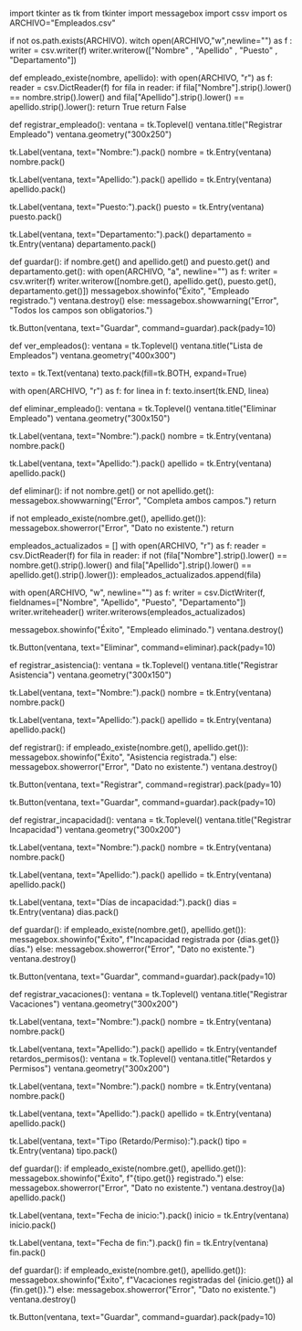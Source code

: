 import tkinter as tk
from tkinter import messagebox
import cssv
import os 
ARCHIVO="Empleados.csv"


if not os.path.exists(ARCHIVO).
witch open(ARCHIVO,"w",newline="") as f :
 writer =  csv.writer(f)
 writer.writerow(["Nombre" , "Apellido" , "Puesto" , "Departamento"])

 
 def empleado_existe(nombre, apellido):
    with open(ARCHIVO, "r") as f:
        reader = csv.DictReader(f)
        for fila in reader:
            if fila["Nombre"].strip().lower() == nombre.strip().lower() and fila["Apellido"].strip().lower() == apellido.strip().lower():
                return True
    return False

def registrar_empleado():
    ventana = tk.Toplevel()
    ventana.title("Registrar Empleado")
    ventana.geometry("300x250")

 tk.Label(ventana, text="Nombre:").pack()
    nombre = tk.Entry(ventana)
    nombre.pack() 
    
   tk.Label(ventana, text="Apellido:").pack()
    apellido = tk.Entry(ventana)
    apellido.pack()

   tk.Label(ventana, text="Puesto:").pack()
    puesto = tk.Entry(ventana)
    puesto.pack()
    
   tk.Label(ventana, text="Departamento:").pack()
    departamento = tk.Entry(ventana)
    departamento.pack()

   def guardar():
        if nombre.get() and apellido.get() and puesto.get() and departamento.get():
            with open(ARCHIVO, "a", newline="") as f:
                writer = csv.writer(f)
                writer.writerow([nombre.get(), apellido.get(), puesto.get(), departamento.get()])
            messagebox.showinfo("Éxito", "Empleado registrado.")
            ventana.destroy()
        else:
            messagebox.showwarning("Error", "Todos los campos son obligatorios.")

   tk.Button(ventana, text="Guardar", command=guardar).pack(pady=10)

   
def ver_empleados():
    ventana = tk.Toplevel()
    ventana.title("Lista de Empleados")
    ventana.geometry("400x300")

   texto = tk.Text(ventana)
    texto.pack(fill=tk.BOTH, expand=True)

   with open(ARCHIVO, "r") as f:
        for linea in f:
            texto.insert(tk.END, linea)

    
def eliminar_empleado():
    ventana = tk.Toplevel()
    ventana.title("Eliminar Empleado")
    ventana.geometry("300x150")

   tk.Label(ventana, text="Nombre:").pack()
    nombre = tk.Entry(ventana)
    nombre.pack()

   tk.Label(ventana, text="Apellido:").pack()
    apellido = tk.Entry(ventana)
    apellido.pack()   

   def eliminar():
        if not nombre.get() or not apellido.get():
            messagebox.showwarning("Error", "Completa ambos campos.")
            return

   if not empleado_existe(nombre.get(), apellido.get()):
            messagebox.showerror("Error", "Dato no existente.")
            return

   empleados_actualizados = []
        with open(ARCHIVO, "r") as f:
            reader = csv.DictReader(f)
            for fila in reader:
                if not (fila["Nombre"].strip().lower() == nombre.get().strip().lower() and 
                        fila["Apellido"].strip().lower() == apellido.get().strip().lower()):
                    empleados_actualizados.append(fila)

    
   with open(ARCHIVO, "w", newline="") as f:
            writer = csv.DictWriter(f, fieldnames=["Nombre", "Apellido", "Puesto", "Departamento"])
            writer.writeheader()
            writer.writerows(empleados_actualizados)

   messagebox.showinfo("Éxito", "Empleado eliminado.")
        ventana.destroy()

   tk.Button(ventana, text="Eliminar", command=eliminar).pack(pady=10)

   ef registrar_asistencia():
    ventana = tk.Toplevel()
    ventana.title("Registrar Asistencia")
    ventana.geometry("300x150")

   tk.Label(ventana, text="Nombre:").pack()
    nombre = tk.Entry(ventana)
    nombre.pack()

   tk.Label(ventana, text="Apellido:").pack()
    apellido = tk.Entry(ventana)
    apellido.pack()

   def registrar():
        if empleado_existe(nombre.get(), apellido.get()):
            messagebox.showinfo("Éxito", "Asistencia registrada.")
        else:
            messagebox.showerror("Error", "Dato no existente.")
        ventana.destroy()

   tk.Button(ventana, text="Registrar", command=registrar).pack(pady=10)


   tk.Button(ventana, text="Guardar", command=guardar).pack(pady=10)

def registrar_incapacidad():
    ventana = tk.Toplevel()
    ventana.title("Registrar Incapacidad")
    ventana.geometry("300x200")

   tk.Label(ventana, text="Nombre:").pack()
    nombre = tk.Entry(ventana)
    nombre.pack()

   tk.Label(ventana, text="Apellido:").pack()
    apellido = tk.Entry(ventana)
    apellido.pack()

   tk.Label(ventana, text="Días de incapacidad:").pack()
    dias = tk.Entry(ventana)
    dias.pack()

 def guardar():
        if empleado_existe(nombre.get(), apellido.get()):
            messagebox.showinfo("Éxito", f"Incapacidad registrada por {dias.get()} días.")
        else:
            messagebox.showerror("Error", "Dato no existente.")
        ventana.destroy()

   tk.Button(ventana, text="Guardar", command=guardar).pack(pady=10)

def registrar_vacaciones():
    ventana = tk.Toplevel()
    ventana.title("Registrar Vacaciones")
    ventana.geometry("300x200")

   tk.Label(ventana, text="Nombre:").pack()
    nombre = tk.Entry(ventana)
    nombre.pack()

   tk.Label(ventana, text="Apellido:").pack()
    apellido = tk.Entry(ventandef retardos_permisos():
    ventana = tk.Toplevel()
    ventana.title("Retardos y Permisos")
    ventana.geometry("300x200")

   tk.Label(ventana, text="Nombre:").pack()
    nombre = tk.Entry(ventana)
    nombre.pack()

   tk.Label(ventana, text="Apellido:").pack()
    apellido = tk.Entry(ventana)
    apellido.pack()

   tk.Label(ventana, text="Tipo (Retardo/Permiso):").pack()
    tipo = tk.Entry(ventana)
    tipo.pack()

   def guardar():
        if empleado_existe(nombre.get(), apellido.get()):
            messagebox.showinfo("Éxito", f"{tipo.get()} registrado.")
        else:
            messagebox.showerror("Error", "Dato no existente.")
        ventana.destroy()a)
    apellido.pack()

   tk.Label(ventana, text="Fecha de inicio:").pack()
    inicio = tk.Entry(ventana)
    inicio.pack()

   tk.Label(ventana, text="Fecha de fin:").pack()
    fin = tk.Entry(ventana)
    fin.pack()

   def guardar():
        if empleado_existe(nombre.get(), apellido.get()):
            messagebox.showinfo("Éxito", f"Vacaciones registradas del {inicio.get()} al {fin.get()}.")
        else:
            messagebox.showerror("Error", "Dato no existente.")
        ventana.destroy()

   tk.Button(ventana, text="Guardar", command=guardar).pack(pady=10)




    
  
    
    
    
